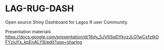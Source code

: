 # LAG-RUG-DASH
Open source Shiny Dashboard for Lagos R user Community.

Presentation materials https://docs.google.com/presentation/d/16dy_5JV0SqDYkyzJLO1wCxfztkOFYziuYx_kpEnALY8/edit?usp=sharing
